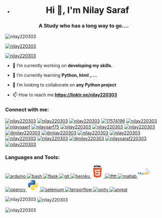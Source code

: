 - <h1 align="center">Hi 👋, I'm Nilay Saraf</h1>
<h3 align="center">A Study who has a long way to go....</h3>

<p align="left"> <img src="https://komarev.com/ghpvc/?username=nilay220303&label=Profile%20views&color=0e75b6&style=flat" alt="nilay220303" /> </p>

<p align="left"> <a href="https://github.com/ryo-ma/github-profile-trophy"><img src="https://github-profile-trophy.vercel.app/?username=nilay220303" alt="nilay220303" /></a> </p>

<p align="left"> <a href="https://twitter.com/nilay220303" target="blank"><img src="https://img.shields.io/twitter/follow/nilay220303?logo=twitter&style=for-the-badge" alt="nilay220303" /></a> </p>

- 🔭 I’m currently working on **developing my skills.**

- 🌱 I’m currently learning **Python, html ,....**

- 👯 I’m looking to collaborate on **any Python project**

- 📫 How to reach me **https://linktr.ee/nilay220303**

<h3 align="left">Connect with me:</h3>
<p align="left">
<a href="https://codepen.io/nilay220303" target="blank"><img align="center" src="https://raw.githubusercontent.com/rahuldkjain/github-profile-readme-generator/master/src/images/icons/Social/codepen.svg" alt="nilay220303" height="30" width="40" /></a>
<a href="https://twitter.com/nilay220303" target="blank"><img align="center" src="https://raw.githubusercontent.com/rahuldkjain/github-profile-readme-generator/master/src/images/icons/Social/twitter.svg" alt="nilay220303" height="30" width="40" /></a>
<a href="https://linkedin.com/in/nilay220303" target="blank"><img align="center" src="https://raw.githubusercontent.com/rahuldkjain/github-profile-readme-generator/master/src/images/icons/Social/linked-in-alt.svg" alt="nilay220303" height="30" width="40" /></a>
<a href="https://stackoverflow.com/users/17574196" target="blank"><img align="center" src="https://raw.githubusercontent.com/rahuldkjain/github-profile-readme-generator/master/src/images/icons/Social/stack-overflow.svg" alt="17574196" height="30" width="40" /></a>
<a href="https://codesandbox.com/nilay220303" target="blank"><img align="center" src="https://raw.githubusercontent.com/rahuldkjain/github-profile-readme-generator/master/src/images/icons/Social/codesandbox.svg" alt="nilay220303" height="30" width="40" /></a>
<a href="https://kaggle.com/nilaysaarf" target="blank"><img align="center" src="https://raw.githubusercontent.com/rahuldkjain/github-profile-readme-generator/master/src/images/icons/Social/kaggle.svg" alt="nilaysaarf" height="30" width="40" /></a>
<a href="https://fb.com/nilaysarf75" target="blank"><img align="center" src="https://raw.githubusercontent.com/rahuldkjain/github-profile-readme-generator/master/src/images/icons/Social/facebook.svg" alt="nilaysarf75" height="30" width="40" /></a>
<a href="https://instagram.com/nilay220303" target="blank"><img align="center" src="https://raw.githubusercontent.com/rahuldkjain/github-profile-readme-generator/master/src/images/icons/Social/instagram.svg" alt="nilay220303" height="30" width="40" /></a>
<a href="https://dribbble.com/nliay220303" target="blank"><img align="center" src="https://raw.githubusercontent.com/rahuldkjain/github-profile-readme-generator/master/src/images/icons/Social/dribbble.svg" alt="nliay220303" height="30" width="40" /></a>
<a href="https://www.behance.net/nilay220303" target="blank"><img align="center" src="https://raw.githubusercontent.com/rahuldkjain/github-profile-readme-generator/master/src/images/icons/Social/behance.svg" alt="nilay220303" height="30" width="40" /></a>
<a href="https://hashnode.com/@nilay220303" target="blank"><img align="center" src="https://raw.githubusercontent.com/rahuldkjain/github-profile-readme-generator/master/src/images/icons/Social/hashnode.svg" alt="@nilay220303" height="30" width="40" /></a>
<a href="https://medium.com/@nilay220303" target="blank"><img align="center" src="https://raw.githubusercontent.com/rahuldkjain/github-profile-readme-generator/master/src/images/icons/Social/medium.svg" alt="@nilay220303" height="30" width="40" /></a>
<a href="https://www.codechef.com/users/nilay220303" target="blank"><img align="center" src="https://cdn.jsdelivr.net/npm/simple-icons@3.1.0/icons/codechef.svg" alt="nilay220303" height="30" width="40" /></a>
<a href="https://www.hackerrank.com/nilay220303" target="blank"><img align="center" src="https://raw.githubusercontent.com/rahuldkjain/github-profile-readme-generator/master/src/images/icons/Social/hackerrank.svg" alt="nilay220303" height="30" width="40" /></a>
<a href="https://codeforces.com/profile/nilay220303" target="blank"><img align="center" src="https://raw.githubusercontent.com/rahuldkjain/github-profile-readme-generator/master/src/images/icons/Social/codeforces.svg" alt="nilay220303" height="30" width="40" /></a>
<a href="https://www.leetcode.com/nilay220303" target="blank"><img align="center" src="https://raw.githubusercontent.com/rahuldkjain/github-profile-readme-generator/master/src/images/icons/Social/leet-code.svg" alt="nilay220303" height="30" width="40" /></a>
<a href="https://www.hackerearth.com/@nilay220303" target="blank"><img align="center" src="https://raw.githubusercontent.com/rahuldkjain/github-profile-readme-generator/master/src/images/icons/Social/hackerearth.svg" alt="@nilay220303" height="30" width="40" /></a>
<a href="https://auth.geeksforgeeks.org/user/nilaysaraf220303" target="blank"><img align="center" src="https://raw.githubusercontent.com/rahuldkjain/github-profile-readme-generator/master/src/images/icons/Social/geeks-for-geeks.svg" alt="nilaysaraf220303" height="30" width="40" /></a>
<a href="https://www.topcoder.com/members/nilay220303" target="blank"><img align="center" src="https://raw.githubusercontent.com/rahuldkjain/github-profile-readme-generator/master/src/images/icons/Social/topcoder.svg" alt="nilay220303" height="30" width="40" /></a>
</p>

<h3 align="left">Languages and Tools:</h3>
<p align="left"> <a href="https://www.arduino.cc/" target="_blank" rel="noreferrer"> <img src="https://cdn.worldvectorlogo.com/logos/arduino-1.svg" alt="arduino" width="40" height="40"/> </a> <a href="https://www.gnu.org/software/bash/" target="_blank" rel="noreferrer"> <img src="https://www.vectorlogo.zone/logos/gnu_bash/gnu_bash-icon.svg" alt="bash" width="40" height="40"/> </a> <a href="https://flask.palletsprojects.com/" target="_blank" rel="noreferrer"> <img src="https://www.vectorlogo.zone/logos/pocoo_flask/pocoo_flask-icon.svg" alt="flask" width="40" height="40"/> </a> <a href="https://git-scm.com/" target="_blank" rel="noreferrer"> <img src="https://www.vectorlogo.zone/logos/git-scm/git-scm-icon.svg" alt="git" width="40" height="40"/> </a> <a href="https://heroku.com" target="_blank" rel="noreferrer"> <img src="https://www.vectorlogo.zone/logos/heroku/heroku-icon.svg" alt="heroku" width="40" height="40"/> </a> <a href="https://www.w3.org/html/" target="_blank" rel="noreferrer"> <img src="https://raw.githubusercontent.com/devicons/devicon/master/icons/html5/html5-original-wordmark.svg" alt="html5" width="40" height="40"/> </a> <a href="https://ifttt.com/" target="_blank" rel="noreferrer"> <img src="https://www.vectorlogo.zone/logos/ifttt/ifttt-ar21.svg" alt="ifttt" width="40" height="40"/> </a> <a href="https://www.mathworks.com/" target="_blank" rel="noreferrer"> <img src="https://upload.wikimedia.org/wikipedia/commons/2/21/Matlab_Logo.png" alt="matlab" width="40" height="40"/> </a> <a href="https://www.mysql.com/" target="_blank" rel="noreferrer"> <img src="https://raw.githubusercontent.com/devicons/devicon/master/icons/mysql/mysql-original-wordmark.svg" alt="mysql" width="40" height="40"/> </a> <a href="https://opencv.org/" target="_blank" rel="noreferrer"> <img src="https://www.vectorlogo.zone/logos/opencv/opencv-icon.svg" alt="opencv" width="40" height="40"/> </a> <a href="https://www.python.org" target="_blank" rel="noreferrer"> <img src="https://raw.githubusercontent.com/devicons/devicon/master/icons/python/python-original.svg" alt="python" width="40" height="40"/> </a> <a href="https://www.selenium.dev" target="_blank" rel="noreferrer"> <img src="https://raw.githubusercontent.com/detain/svg-logos/780f25886640cef088af994181646db2f6b1a3f8/svg/selenium-logo.svg" alt="selenium" width="40" height="40"/> </a> <a href="https://www.tensorflow.org" target="_blank" rel="noreferrer"> <img src="https://www.vectorlogo.zone/logos/tensorflow/tensorflow-icon.svg" alt="tensorflow" width="40" height="40"/> </a> <a href="https://unity.com/" target="_blank" rel="noreferrer"> <img src="https://www.vectorlogo.zone/logos/unity3d/unity3d-icon.svg" alt="unity" width="40" height="40"/> </a> <a href="https://unrealengine.com/" target="_blank" rel="noreferrer"> <img src="https://raw.githubusercontent.com/kenangundogan/fontisto/036b7eca71aab1bef8e6a0518f7329f13ed62f6b/icons/svg/brand/unreal-engine.svg" alt="unreal" width="40" height="40"/> </a> </p>

<p><img align="left" src="https://github-readme-stats.vercel.app/api/top-langs?username=nilay220303&show_icons=true&locale=en&layout=compact" alt="nilay220303" /></p>

<p>&nbsp;<img align="center" src="https://github-readme-stats.vercel.app/api?username=nilay220303&show_icons=true&locale=en" alt="nilay220303" /></p>

<p><img align="center" src="https://github-readme-streak-stats.herokuapp.com/?user=nilay220303&" alt="nilay220303" /></p>

<!---
nilay220303/nilay220303 is a ✨ special ✨ repository because its `README.md` (this file) appears on your GitHub profile.
You can click the Preview link to take a look at your changes.
--->
